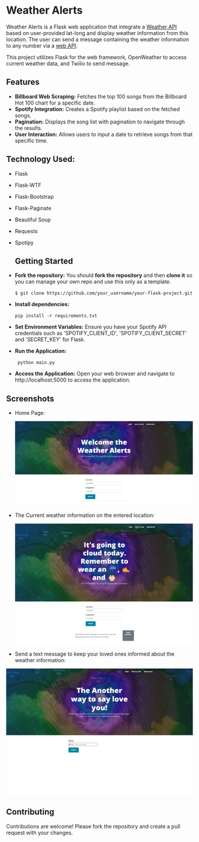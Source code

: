 # Weather Alerts
Weather Alerts is a Flask web application that integrate a [Weather API](https://openweathermap.org/api) based on user-provided lat-long and display weather information from this location. The user can send a message containing the weather information to any number via a [web API](https://www.twilio.com/en-us).

This project utilizes Flask for the web framework, OpenWeather to access current weather data, and Twilio to send message.

## Features
- **Billboard Web Scraping:** Fetches the top 100 songs from the Billboard Hot 100 chart for a specific date.
- **Spotify Integration:** Creates a Spotify playlist based on the fetched songs.
- **Pagination:** Displays the song list with pagination to navigate through the results.
- **User Interaction:** Allows users to input a date to retrieve songs from that specific time.

## Technology Used:
 - Flask
 - Flask-WTF
 - Flask-Bootstrap
 - Flask-Paginate
 - Beautiful Soup
 - Requests
 - Spotipy

   ## Getting Started
  - **Fork the repository:** You should **fork the repository** and then **clone it** so you can manage your own repo and use this only as a template.
    ```
    $ git clone https://github.com/your_username/your-flask-project.git
    ```
  - **Install dependencies:**
  
    ```
    pip install -r requirements.txt
    ```
  - **Set Environment Variables:** Ensure you have your Spotify API credentials such as 'SPOTIFY_CLIENT_ID', 'SPOTIFY_CLIENT_SECRET' and 'SECRET_KEY' for Flask.
    
  - **Run the Application:**
  
      ```
       python main.py
      ```
  
  - **Access the Application:** Open your web browser and navigate to http://localhost:5000 to access the application.

## Screenshots
 - Home Page:    
   <div align="center"><img src="weather_alert_1.png" alt="UI Screenshot"/></div>

 - The Current weather information on the entered location:    
   <div align="center"><img src="weather_alert_2.png" alt="UI Screenshot"/></div>

  - Send a text message to keep your loved ones informed about the weather information:    
   <div align="center"><img src="weather_alert_3.png" alt="UI Screenshot"/></div> 

## Contributing
   Contributions are welcome! Please fork the repository and create a pull request with your changes.
